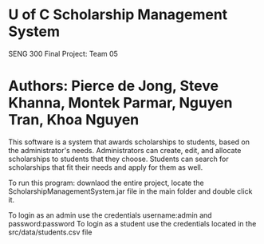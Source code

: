 # U of C Scholarship Management System
SENG 300 Final Project: Team 05

# Authors: Pierce de Jong, Steve Khanna, Montek Parmar, Nguyen Tran, Khoa Nguyen

This software is a system that awards scholarships to students, based on the administrator's needs. Administrators can create, edit, and allocate scholarships to students that they choose. Students can search for scholarships that fit their needs and apply for them as well.

To run this program: downlaod the entire project, locate the ScholarshipManagementSystem.jar file in the main folder and double click it.

To login as an admin use the credentials username:admin and password:password
To login as a student use the credentials located in the src/data/students.csv file
